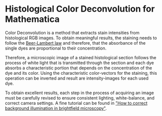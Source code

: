 # Histological Color Deconvolution for Mathematica

Color Deconvolution is a method that extracts stain intensities from histological RGB images.
To obtain meaningful results, the staining needs to follow the 
[Beer-Lambert law](https://en.wikipedia.org/wiki/Beer%E2%80%93Lambert_law)
and therefore, that the absorbance of the single dyes are proportional to their concentration.

Therefore, a microscopic image of a stained histological section follows the process of white light that is transmitted
through the section and each dye absorbs a characteristic portion that depends on the concentration of the dye and its color.
Using the characteristic color-vectors for the staining, this operation can be inverted and result are intensity-images
for each used dye.

To obtain excellent results, each step in the process of acquiring an image must be carefully revised to ensure 
consistent lighting, white-balance, and correct camera settings. A fine tutorial can be found in 
["How to correct background illumination in brightfield microscopy"](http://imagejdocu.tudor.lu/doku.php?id=howto:working:how_to_correct_background_illumination_in_brightfield_microscopy).